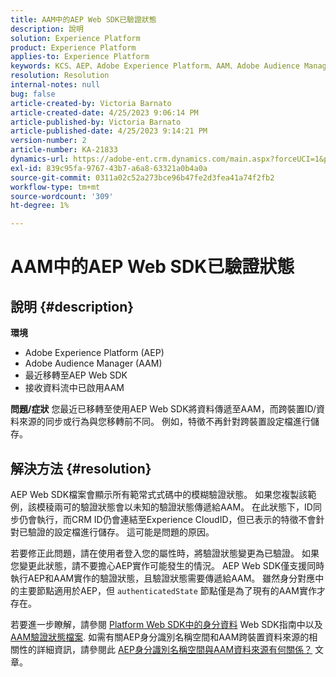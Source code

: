 ```yaml
---
title: AAM中的AEP Web SDK已驗證狀態
description: 說明
solution: Experience Platform
product: Experience Platform
applies-to: Experience Platform
keywords: KCS、AEP、Adobe Experience Platform、AAM、Adobe Audience Manager、驗證狀態、身分對應、Web SDK、疑難排解
resolution: Resolution
internal-notes: null
bug: false
article-created-by: Victoria Barnato
article-created-date: 4/25/2023 9:06:14 PM
article-published-by: Victoria Barnato
article-published-date: 4/25/2023 9:14:21 PM
version-number: 2
article-number: KA-21833
dynamics-url: https://adobe-ent.crm.dynamics.com/main.aspx?forceUCI=1&pagetype=entityrecord&etn=knowledgearticle&id=9f2c9901-ade3-ed11-a7c7-6045bd0063aa
exl-id: 839c95fa-9767-43b7-a6a8-63321a0b4a0a
source-git-commit: 0311a02c52a273bce96b47fe2d3fea41a74f2fb2
workflow-type: tm+mt
source-wordcount: '309'
ht-degree: 1%

---
```


# AAM中的AEP Web SDK已驗證狀態

## 說明 {#description}

<b>環境</b>
- Adobe Experience Platform (AEP)
- Adobe Audience Manager (AAM)
- 最近移轉至AEP Web SDK
- 接收資料流中已啟用AAM

<b>問題/症狀</b>
您最近已移轉至使用AEP Web SDK將資料傳遞至AAM，而跨裝置ID/資料來源的同步或行為與您移轉前不同。 例如，特徵不再針對跨裝置設定檔進行儲存。


## 解決方法 {#resolution}


AEP Web SDK檔案會顯示所有範常式式碼中的模糊驗證狀態。 如果您複製該範例，該模稜兩可的驗證狀態會以未知的驗證狀態傳遞給AAM。 在此狀態下，ID同步仍會執行，而CRM ID仍會連結至Experience CloudID，但已表示的特徵不會針對已驗證的設定檔進行儲存。 這可能是問題的原因。

若要修正此問題，請在使用者登入您的屬性時，將驗證狀態變更為已驗證。 如果您變更此狀態，請不要擔心AEP實作可能發生的情況。 AEP Web SDK僅支援同時執行AEP和AAM實作的驗證狀態，且驗證狀態需要傳遞給AAM。 雖然身分對應中的主要節點適用於AEP，但 `authenticatedState` 節點僅是為了現有的AAM實作才存在。

若要進一步瞭解，請參閱 [Platform Web SDK中的身分資料](https://experienceleague.adobe.com/docs/experience-platform/edge/identity/overview.html) Web SDK指南中以及 [AAM驗證狀態檔案](https://experienceleague.adobe.com/docs/id-service/using/reference/authenticated-state.html?lang=zh-Hant). 如需有關AEP身分識別名稱空間和AAM跨裝置資料來源的相關性的詳細資訊，請參閱此 [AEP身分識別名稱空間與AAM資料來源有何關係？](https://experienceleague.adobe.com/docs/experience-cloud-kcs/kbarticles/KA-21305.html?lang=zh-Hant) 文章。
